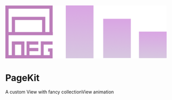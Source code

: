 <h3 align="center">
    <img src="PageKit.png" width=540/>
</h3>

# PageKit
A custom View with fancy collectionView animation
